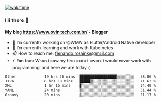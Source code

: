 [![wakatime](https://wakatime.com/badge/user/d5892087-17e6-46ab-8384-91a71a9b88d8.svg)](https://wakatime.com/@d5892087-17e6-46ab-8384-91a71a9b88d8)
### Hi there 👋

#### My blog https://www.ovinitech.com.br/ - Blogger

- 🔭 I’m currently working on @WMW as Flutter/Android Native developer
- 🌱 I’m currently learning and work with Kubernetes
- 📫 How to reach me: fernando.rosaink@gmail.com 
- ⚡ Fun fact: When i saw my first code i swore i would never work with programming, and here we are today :)

<!--START_SECTION:waka-->

```txt
Other             19 hrs 26 mins  █████████████████░░░░░░░░   68.06 %
Java              6 hrs 10 mins   █████▒░░░░░░░░░░░░░░░░░░░   21.63 %
XML               1 hr 15 mins    █░░░░░░░░░░░░░░░░░░░░░░░░   04.40 %
YAML              24 mins         ▒░░░░░░░░░░░░░░░░░░░░░░░░   01.44 %
Groovy            20 mins         ▒░░░░░░░░░░░░░░░░░░░░░░░░   01.17 %
```

<!--END_SECTION:waka-->
